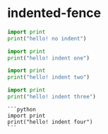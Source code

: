 # indented-fence

```python
import print
print("hello! no indent")
```

 ```python
 import print
 print("hello! indent one")
 ```

  ```python
  import print
  print("hello! indent two")
  ```

   ```python
   import print
   print("hello! indent three")
   ```

    ```python
    import print
    print("hello! indent four")
    ```
